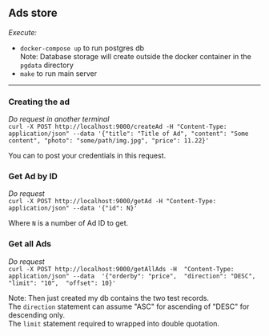 ## Ads store

*Execute:*
- `docker-compose up` to run postgres db  
  Note: Database storage will create outside the docker container in the `pgdata` directory
- `make` to run main server

---

### Creating the ad

*Do request in another terminal*  
`curl -X POST http://localhost:9000/createAd -H "Content-Type: application/json" --data '{"title": "Title of Ad", "content": "Some content", "photo": "some/path/img.jpg", "price": 11.22}'`

You can to post your credentials in this request.  

### Get Ad by ID

*Do request*  
`curl -X POST http://localhost:9000/getAd -H "Content-Type: application/json" --data '{"id": N}'`

Where `N` is a number of Ad ID to get.  

### Get all Ads

*Do request*  
`curl -X POST http://localhost:9000/getAllAds -H 
"Content-Type: application/json" --data 
'{"orderby": "price", 
"direction": "DESC", 
"limit": "10", 
"offset": 10}'`

Note: Then just created my db contains the two test records.  
The `direction` statement can assume "ASC" for ascending of "DESC" for descending only.  
The `limit` statement required to wrapped into double quotation. 
